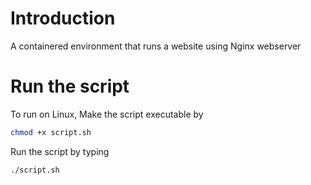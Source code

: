 # Introduction 
A containered environment that runs a website using Nginx webserver

# Run the script
To run on Linux, Make the script executable by

```bash
chmod +x script.sh


```

Run the script by typing 

```shell
./script.sh
```